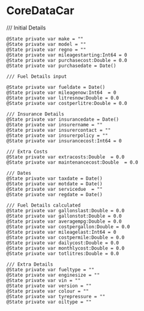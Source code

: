 #  CoreDataCar
 ///   Initial Details
    
    @State private var make = ""
    @State private var model = ""
    @State private var regno = ""
    @State private var mileagestarting:Int64 = 0
    @State private var purchasecost:Double = 0.0
    @State private var purchasedate = Date()
    
    /// Fuel Details input

    @State private var fueldate = Date()
    @State private var mileagenow:Int64  = 0
    @State private var litresnow:Double = 0.0
    @State private var costperlitre:Double = 0.0
    
    /// Insurance Details
    @State private var insurancedate = Date()
    @State private var insurername = ""
    @State private var insurercontact = ""
    @State private var insurerpolicy = ""
    @State private var insurancecost:Int64 = 0
    
    /// Extra Costs
    @State private var extracosts:Double  = 0.0
    @State private var maintenancecost:Double  = 0.0
    
    /// Dates
    @State private var taxdate = Date()
    @State private var motdate = Date()
    @State private var servicedue  = ""
    @State private var regdate = Date()
    
    /// Fuel Details calculated
    @State private var gallonslast:Double = 0.0
    @State private var gallonstot:Double = 0.0
    @State private var averagempg:Double = 0.0
    @State private var costpergallon:Double = 0.0
    @State private var mileagelast:Int64 = 0
    @State private var costpermile:Double = 0.0
    @State private var dailycost:Double = 0.0
    @State private var monthlycost:Double = 0.0
    @State private var totlitres:Double = 0.0
    
    /// Extra Details
    @State private var fueltype = ""
    @State private var enginesize = ""
    @State private var vin = ""
    @State private var version = ""
    @State private var colour = ""
    @State private var tyrepressure = ""
    @State private var oiltype = ""

